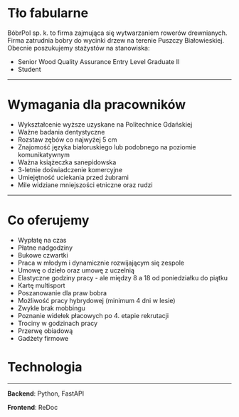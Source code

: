 # Tło fabularne
BóbrPol sp. k. to firma zajmująca się wytwarzaniem rowerów drewnianych. Firma zatrudnia bobry do wycinki drzew na terenie Puszczy Białowieskiej. Obecnie poszukujemy stażystów na stanowiska:
- Senior Wood Quality Assurance Entry Level Graduate II
- Student

------------

# Wymagania dla pracowników
- Wykształcenie wyższe uzyskane na Politechnice Gdańskiej
- Ważne badania dentystyczne
- Rozstaw zębów co najwyżej 5 cm
- Znajomość języka białoruskiego lub podobnego na poziomie komunikatywnym
- Ważna książeczka sanepidowska
- 3-letnie doświadczenie komercyjne
- Umiejętność uciekania przed żubrami
- Mile widziane mniejszości etniczne oraz rudzi

------------

# Co oferujemy
- Wypłatę na czas
- Płatne nadgodziny
- Bukowe czwartki
- Praca w młodym i dynamicznie rozwijającym się zespole
- Umowę o dzieło oraz umowę z uczelnią
- Elastyczne godziny pracy - ale między 8 a 18 od poniedziałku do piątku
- Kartę multisport
- Poszanowanie dla praw bobra
- Możliwość pracy hybrydowej (minimum 4 dni w lesie)
- Zwykle brak mobbingu
- Poznanie widełek płacowych po 4. etapie rekrutacji
- Trociny w godzinach pracy
- Przerwę obiadową
- Gadżety firmowe

# Technologia
------------------------
**Backend**: Python, FastAPI

**Frontend**: ReDoc
